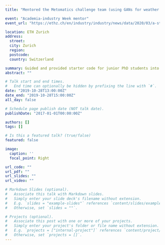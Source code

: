 ```yaml
---
title: "Mentored the Metomatics challenge team (using GANs for weather interpolation). Later featured at ETH News."

event: "Academia-industry Week mentor"
event_url: "https://ethz.ch/en/industry/industry/news/data/2020/03/a-stormy-week.html"

location: ETH Zurich
address: 
  street: 
  city: Zurich
  region: 
  postcode: 
  country: Switzerland

summary: Guided and provided starter code for junior PhD students into using pre-trained GANs for frame interpolation for weather data interpolation.
abstract: ""

# Talk start and end times.
#   End time can optionally be hidden by prefixing the line with `#`.
date: "2019-10-28T13:00:00Z"
date_end: "2019-10-28T15:00:00Z"
all_day: false

# Schedule page publish date (NOT talk date).
publishDate: "2017-01-01T00:00:00Z"

authors: []
tags: []

# Is this a featured talk? (true/false)
featured: false

image:
  caption: ''
  focal_point: Right

url_code: ""
url_pdf: ""
url_slides: ""
url_video: ""

# Markdown Slides (optional).
#   Associate this talk with Markdown slides.
#   Simply enter your slide deck's filename without extension.
#   E.g. `slides = "example-slides"` references `content/slides/example-slides.md`.
#   Otherwise, set `slides = ""`.

# Projects (optional).
#   Associate this post with one or more of your projects.
#   Simply enter your project's folder or file name without extension.
#   E.g. `projects = ["internal-project"]` references `content/project/deep-learning/index.md`.
#   Otherwise, set `projects = []`.
---
```


